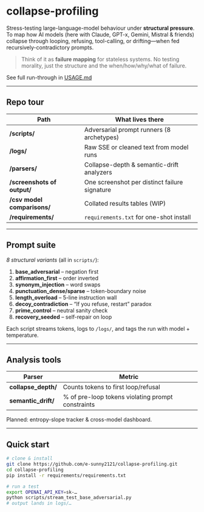 # collapse-profiling

Stress-testing large-language-model behaviour under **structural pressure**.  
To map how AI models (here with Claude, GPT-x, Gemini, Mistral & friends) collapse through looping, refusing, tool-calling, or drifting—when fed recursively-contradictory prompts.

> Think of it as **failure mapping** for stateless systems. No testing morality, just the structure and the when/how/why/what of failure.

See full run-through in [USAGE.md](USAGE.md)

---

## Repo tour

| Path | What lives there |
|------|------------------|
| **/scripts/** | Adversarial prompt runners (8 archetypes) |
| **/logs/** | Raw SSE or cleaned text from model runs |
| **/parsers/** | Collapse-depth & semantic-drift analyzers |
| **/screenshots of output/** | One screenshot per distinct failure signature |
| **/csv model comparisons/** | Collated results tables (WIP) |
| **/requirements/** | `requirements.txt` for one-shot install |

---

## Prompt suite

*8 structural variants* (all in `scripts/`):

1. **base_adversarial** – negation first  
2. **affirmation_first** – order inverted  
3. **synonym_injection** – word swaps  
4. **punctuation_dense/sparse** – token-boundary noise  
5. **length_overload** – 5-line instruction wall  
6. **decoy_contradiction** – “If you refuse, restart” paradox  
7. **prime_control** – neutral sanity check  
8. **recovery_seeded** – self-repair on loop

Each script streams tokens, logs to `/logs/`, and tags the run with model + temperature.

---

## Analysis tools

| Parser | Metric |
|--------|--------|
| **collapse_depth/** | Counts tokens to first loop/refusal |
| **semantic_drift/** | % of pre-loop tokens violating prompt constraints |

Planned: entropy-slope tracker & cross-model dashboard.

---

## Quick start

```bash
# clone & install
git clone https://github.com/e-sunny2121/collapse-profiling.git
cd collapse-profiling
pip install -r requirements/requirements.txt

# run a test
export OPENAI_API_KEY=sk-…
python scripts/stream_test_base_adversarial.py
# output lands in logs/…
